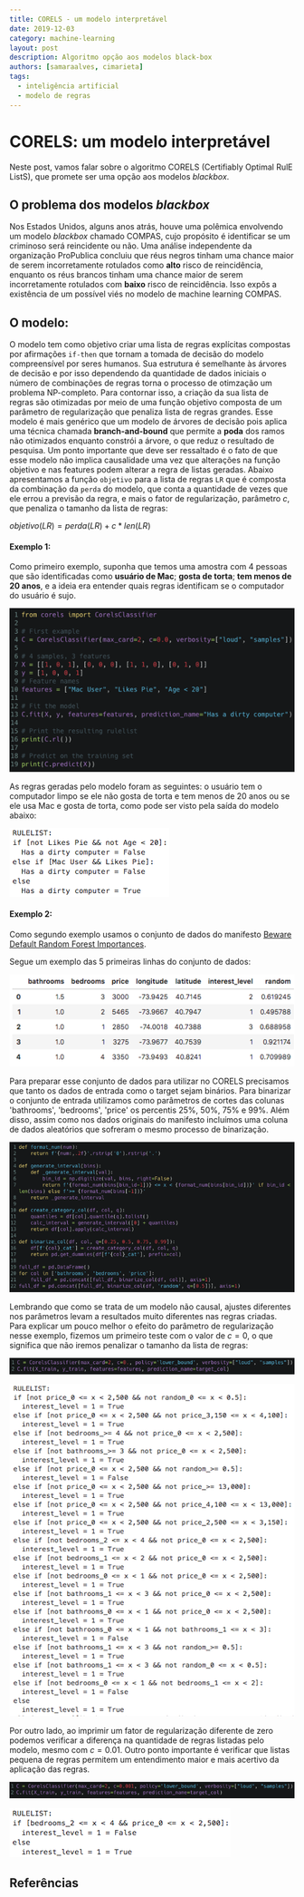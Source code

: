 ```yaml
---
title: CORELS - um modelo interpretável
date: 2019-12-03
category: machine-learning
layout: post
description: Algoritmo opção aos modelos black-box
authors: [samaraalves, cimarieta]
tags:
  - inteligência artificial
  - modelo de regras
---
```


# CORELS: um modelo interpretável

Neste post, vamos falar sobre o algoritmo CORELS (Certifiably Optimal RulE ListS), que promete ser uma opção aos modelos _blackbox_.

## O problema dos modelos _blackbox_

Nos Estados Unidos, alguns anos atrás, houve uma polêmica envolvendo um modelo _blackbox_ chamado COMPAS, cujo propósito é identificar se um criminoso será reincidente ou não. Uma análise independente da organização ProPublica concluiu que réus negros tinham uma chance maior de serem incorretamente rotulados como **alto** risco de reincidência, enquanto os réus brancos tinham uma chance maior de serem incorretamente rotulados com **baixo** risco de reincidência. Isso expôs a existência de um possível viés no modelo de machine learning COMPAS.

## O modelo:

O modelo tem como objetivo criar uma lista de regras explícitas compostas por afirmações `if-then` que tornam a tomada de decisão do modelo compreensível por seres humanos. Sua estrutura é semelhante às árvores de decisão e por isso dependendo da quantidade de dados iniciais o número de combinações de regras torna o processo de otimzação um problema NP-completo. Para contornar isso, a criação da sua lista de regras são otimizadas por meio de uma função objetivo composta de um parâmetro de regularização que penaliza lista de regras grandes. Esse modelo é mais genérico que um modelo de árvores de decisão pois aplica uma técnica chamada **branch-and-bound** que permite a **poda** dos ramos não otimizados enquanto constrói a árvore, o que reduz o resultado de pesquisa. Um ponto importante que deve ser ressaltado é o fato de que esse modelo não implica causalidade uma vez que alterações na função objetivo e nas features podem alterar a regra de listas geradas. Abaixo apresentamos a função `objetivo` para a lista de regras `LR` que é composta da combinação da `perda` do modelo, que conta a quantidade de vezes que ele errou a previsão da regra, e  mais o fator de regularização, parâmetro $c$, que penaliza o tamanho da lista de regras:

$objetivo(LR) = perda(LR) + c * len(LR)$


#### Exemplo 1:
Como primeiro exemplo, suponha que temos uma amostra com 4 pessoas que são identificadas como **usuário de Mac**; **gosta de torta**; **tem menos de 20 anos**, e a ideia era entender quais regras identificam se o computador do usuário é sujo.

![NVIDIA](../images/corels-1.png)

As regras geradas pelo modelo foram as seguintes: o usuário tem o computador limpo se ele não gosta de torta e tem menos de 20 anos ou se ele usa Mac e gosta de torta, como pode ser visto pela saída do modelo abaixo:

![NVIDIA](../images/corels-2.png)

#### Exemplo 2:
Como segundo exemplo usamos o conjunto de dados do manifesto [Beware Default Random Forest Importances](https://explained.ai/rf-importance/).

Segue um exemplo das 5 primeiras linhas do conjunto de dados:

![NVIDIA](../images/corels-3.png)

Para preparar esse conjunto de dados para utilizar no CORELS precisamos que tanto os dados de entrada como o target sejam binários. Para binarizar o conjunto de entrada utilizamos como parâmetros de cortes das colunas 'bathrooms', 'bedrooms', 'price' os percentis 25%, 50%, 75% e 99%. Além disso, assim como nos dados originais do manifesto incluímos uma coluna de dados aleatórios que sofreram o mesmo processo de binarização.

![NVIDIA](../images/corels-4.png)

 Lembrando que como se trata de um modelo não causal, ajustes diferentes nos parâmetros levam a resultados muito diferentes nas regras criadas. Para explicar um pouco melhor o efeito do parâmetro de regularização nesse exemplo, fizemos um primeiro teste com o valor de $c=0$, o que significa que não iremos penalizar o tamanho da lista de regras:

![NVIDIA](../images/corels-5.png)

![NVIDIA](../images/corels-6.png)

Por outro lado, ao imprimir um fator de regularização diferente de zero podemos verificar a diferença na quantidade de regras listadas pelo modelo, mesmo com $c=0.01$. Outro ponto importante é verificar que listas pequena de regras permitem um entendimento maior e mais acertivo da aplicação das regras.

![NVIDIA](../images/corels-7.png)

![NVIDIA](../images/corels-8.png)

## Referências
